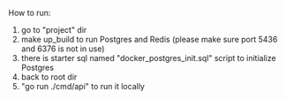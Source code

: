How to run:

1. go to "project" dir
2. make up_build to run Postgres and Redis (please make sure port 5436 and 6376 is not in use)
3. there is starter sql named "docker_postgres_init.sql" script to initialize Postgres
4. back to root dir
5. "go run ./cmd/api" to run it locally

